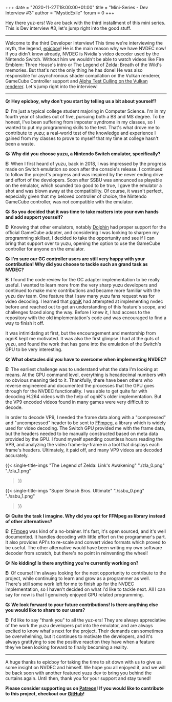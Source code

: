 +++
date = "2020-11-27T19:00:00+01:00"
title = "Mini-Series - Dev Interview #3"
author = "MysticExile" 
forum = 0 
+++

Hey there yuz-ers! We are back with the third installment of this mini series. This is Dev interview #3, let's jump right into the good stuff.
<!--more-->
***
Welcome to the third Developer Interview! This time we're interviewing the myth, the legend, [epicboy](https://github.com/ameerj)! He is the main reason why we have NVDEC now!
If you didn't know already, NVDEC is Nvidia's video decoder used by the Nintendo Switch. Without him we wouldn't be able to watch videos like Fire Emblem: Three House's intro or The Legend of Zelda: Breath of the Wild's memories.
But that's not the only thing he has done! 
He was also responsible for asynchronous shader compilation on the Vulkan renderer, GameCube Controller support and [Alpha Test Culling on the Vulkan renderer](https://github.com/yuzu-emu/yuzu/pull/4946).
Let's jump right into the interview!
***

**Q: Hey epicboy, why don't you start by telling us a bit about yourself?**

**E:** I'm just a typical college student majoring in Computer Science. I'm in my fourth year of studies out of five, pursuing both a BS and MS degree. 
To be honest, I've been suffering from imposter syndrome in my classes, so I wanted to put my programming skills to the test. 
That's what drove me to contribute to yuzu; a real-world test of the knowledge and experience I gained from my classes to prove to myself that my time at college hasn't been a waste.

**Q: Why did you choose yuzu, a Nintendo Switch emulator, specifically?**

**E:** When I first heard of yuzu, back in 2018, I was impressed by the progress made on Switch emulation so soon after the console's release. 
I continued to follow the project's progress and was inspired by the never ending drive and effort of the developers. 
Soon after SSBU was announced as playable on the emulator, which sounded too good to be true, I gave the emulator a shot and was blown away at the compatibility. 
Of course, it wasn't perfect, especially given that my beloved controller of choice, the Nintendo GameCube controller, was not compatible with the emulator. 

**Q: So you decided that it was time to take matters into your own hands and add support yourself?**

**E:** Knowing that other emulators, notably [Dolphin](https://dolphin-emu.org/) had proper support for the official GameCube adapter, 
and considering I was looking to sharpen my programming skillset, 
I decided to take the opportunity and see if I can bring that support over to yuzu, opening the option to use the GameCube controller for anyone on the emulator.

**Q: I'm sure our GC controller users are still very happy with your contribution! Why did you choose to tackle such an grand task as NVDEC?**

**E:** I found the code review for the GC adapter implementation to be really useful. 
I wanted to learn more from the very sharp yuzu developers and continued to make more contributions and became more familiar with the yuzu dev team. 
One feature that I saw many yuzu fans request was for video decoding. 
I learned that [ogniK](https://github.com/ogniK5377) had attempted at implementing nvdec before and reached out to get an understanding of this feature's scope, and challenges faced along the way. 
Before I knew it, I had access to the repository with the old implementation's code and was encouraged to find a way to finish it off.

It was intimidating at first, but the encouragement and mentorship from ogniK kept me motivated. 
It was also the first glimpse I had at the guts of yuzu, and found the work that has gone into the emulation of the Switch's GPU to be very interesting.

**Q: What obstacles did you have to overcome when implementing NVDEC?**

**E:** The earliest challenge was to understand what the data I'm looking at means. At the GPU command level, everything is hexadecimal numbers with no obvious meaning tied to it. 
Thankfully, there have been others who reverse engineered and documented the processes that the GPU goes through for the NVDEC functionality. 
I was able to get quite far with decoding H.264 videos with the help of ogniK's older implementation. But the VP9 encoded videos found in many games were very difficult to decode. 

In order to decode VP9, I needed the frame data along with a "compressed" and "uncompressed" header to be sent to [FFmpeg](https://ffmpeg.org/), a library which is widely used for video decoding. 
The Switch GPU provided me with the frame data, but the headers needed to be manually constructed based on meta data provided by the GPU. 
I found myself spending countless hours reading the VP9, and analyzing the video frame-by-frame in a tool that displays each frame's headers. Ultimately, it paid off, and many VP9 videos are decoded accurately.

{{< single-title-imgs
    "The Legend of Zelda: Link's Awakening"
    "./zla_0.png"
    "./zla_1.png" 
>}}

{{< single-title-imgs
    "Super Smash Bros. Ultimate"
    "./ssbu_0.png"
    "./ssbu_1.png" 
>}}

**Q: Quite the task I imagine. Why did you opt for FFMpeg as library instead of other alternatives?**

**E:** [FFmpeg](https://ffmpeg.org/) was kind of a no-brainer. It's fast, it's open sourced, and it's well documented. It handles decoding with little effort on the programmer's part. 
It also provides API's to re-scale and convert video formats which proved to be useful. 
The other alternative would have been writing my own software decoder from scratch, but there's no point in reinventing the wheel!

**Q: No kidding! Is there anything you're currently working on?**

**E:** Of course! I'm always looking for the next opportunity to contribute to the project, while continuing to learn and grow as a programmer as well. 
There's still some work left for me to finish up for the NVDEC implementation, so I haven't decided on what I'd like to tackle next. All I can say for now is that I genuinely enjoyed GPU related programming.

**Q: We look forward to your future contributions! Is there anything else you would like to share to our users?**

**E:** I'd like to say "thank you" to all the yuz-ers! They are always appreciative of the work the yuzu developers put into the emulator, and are always excited to know what's next for the project. 
Their demands can sometimes be overwhelming, but it continues to motivate the developers, and it's always gratifying to see the positive reaction they have when a feature they've been looking forward to finally becoming a reality.
***

A huge thanks to epicboy for taking the time to sit down with us to give us some insight on NVDEC and himself.
We hope you all enjoyed it, and we will be back soon with another featured yuzu dev to bring you behind the curtains again. Until then, thank you for your support and stay tuned!

**Please consider supporting us on [Patreon](https://www.patreon.com/yuzuteam)!**
**If you would like to contribute to this project, checkout our [GitHub](https://github.com/yuzu-emu/yuzu)!**